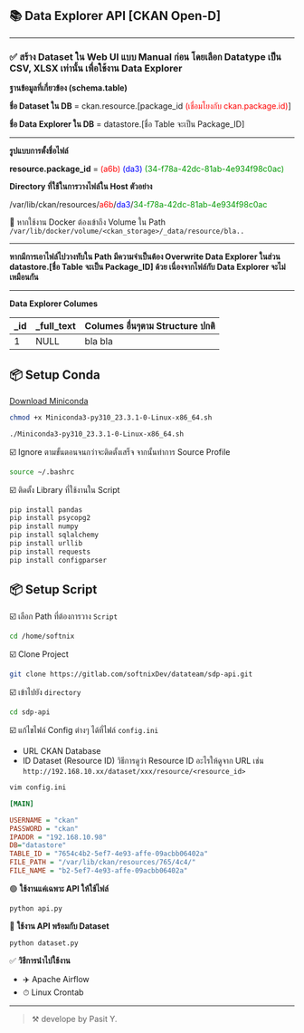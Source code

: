 ## 📚 Data Explorer API [CKAN Open-D]

---
### ✅ สร้าง Dataset ใน Web UI แบบ Manual ก่อน โดยเลือก Datatype เป็น CSV, XLSX เท่านั้น เพื่อใช้งาน Data Explorer

__ฐานข้อมูลที่เกี่ยวข้อง (schema.table)__

__ชื่อ Dataset ใน DB__ = ckan.resource.[package_id <span style="color:red">(เชื่อมโยงกับ ckan.package.id)</span>]

__ชื่อ Data Explorer ใน DB__ = datastore.[ชื่อ Table จะเป็น Package_ID]

---

__รูปแบบการตั้งชื่อไฟล์__

__resource.package_id__ = <span style="color:red">(a6b) </span><span style="color:blue">(da3) </span><span style="color:#009900">(34-f78a-42dc-81ab-4e934f98c0ac)</span>

__Directory ที่ใช้ในการวางไฟล์ใน Host ตัวอย่าง__

/var/lib/ckan/resources/<span style="color:red">a6b</span>/<span style="color:blue">da3</span>/<span style="color:#009900">34-f78a-42dc-81ab-4e934f98c0ac</span>

🐳 หากใช้งาน Docker ต้องเข้าถึง Volume ใน Path
```/var/lib/docker/volume/<ckan_storage>/_data/resource/bla..```

---
__หากมีการเอาไฟล์ไปวางทับใน Path มีความจำเป็นต้อง Overwrite Data Explorer ในส่วน datastore.[ชื่อ Table จะเป็น Package_ID] ด้วย เนื่องจากไฟล์กับ Data Explorer จะไม่เหมือนกัน__

---
__Data Explorer Columes__

| _id | _full_text | Columes อื่นๆตาม Structure ปกติ |
|-----|------------|---------------------------------|
| 1   | NULL       | bla bla                         |

## 📦 Setup Conda

[Download Miniconda](https://repo.anaconda.com/miniconda/Miniconda3-py310_23.3.1-0-Linux-x86_64.sh)
```bash
chmod +x Miniconda3-py310_23.3.1-0-Linux-x86_64.sh
```
```bash
./Miniconda3-py310_23.3.1-0-Linux-x86_64.sh
```
☑️ Ignore ตามขั้นตอนจนกว่าจะติดตั้งเสร็จ จากนั้นทำการ Source Profile
```bash
source ∼/.bashrc
```
☑️ ติดตั้ง Library ที่ใช้งานใน Script
```py
pip install pandas
pip install psycopg2
pip install numpy
pip install sqlalchemy
pip install urllib
pip install requests
pip install configparser
```
## 📦 Setup Script
☑️ เลือก Path ที่ต้องการวาง ```Script```
```bash
cd /home/softnix
```
☑️ Clone Project
```bash
git clone https://gitlab.com/softnixDev/datateam/sdp-api.git
```
☑️ เข้าไปยัง ```directory```
```bash
cd sdp-api
```
☑️ แก้ไขไฟล์ Config ต่างๆ ได้ที่ไฟล์ ```config.ini```
* URL CKAN Database
* ID Dataset (Resource ID) วิธีการดูว่า Resource ID อะไรให้ดูจาก URL เช่น
```http://192.168.10.xx/dataset/xxx/resource/<resource_id>```
```bash
vim config.ini
```
```ini
[MAIN]

USERNAME = "ckan"
PASSWORD = "ckan"
IPADDR = "192.168.10.98"
DB="datastore"
TABLE_ID = "7654c4b2-5ef7-4e93-affe-09acbb06402a"
FILE_PATH = "/var/lib/ckan/resources/765/4c4/"
FILE_NAME = "b2-5ef7-4e93-affe-09acbb06402a"
```
🟢 __ใช้งานแค่เฉพาะ API ให้ใช้ไฟล์__
```py
python api.py
```
🔵 __ใช้งาน API พร้อมกับ Dataset__
```py
python dataset.py
```
✅ __วิธีการนำไปใช้งาน__
* ✈️ Apache Airflow
* ⏱ Linux Crontab

---

> ⚒️ develope by Pasit Y.
